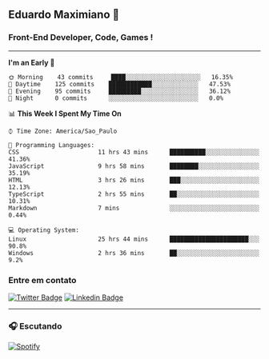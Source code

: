## Eduardo Maximiano 👋

### Front-End Developer, Code, Games !

---

<!--START_SECTION:waka-->
**I'm an Early 🐤** 

```text
🌞 Morning    43 commits     ████░░░░░░░░░░░░░░░░░░░░░   16.35% 
🌆 Daytime    125 commits    ████████████░░░░░░░░░░░░░   47.53% 
🌃 Evening    95 commits     █████████░░░░░░░░░░░░░░░░   36.12% 
🌙 Night      0 commits      ░░░░░░░░░░░░░░░░░░░░░░░░░   0.0%

```


📊 **This Week I Spent My Time On** 

```text
⌚︎ Time Zone: America/Sao_Paulo

💬 Programming Languages: 
CSS                      11 hrs 43 mins      ██████████░░░░░░░░░░░░░░░   41.36% 
JavaScript               9 hrs 58 mins       ████████░░░░░░░░░░░░░░░░░   35.19% 
HTML                     3 hrs 26 mins       ███░░░░░░░░░░░░░░░░░░░░░░   12.13% 
TypeScript               2 hrs 55 mins       ██░░░░░░░░░░░░░░░░░░░░░░░   10.31% 
Markdown                 7 mins              ░░░░░░░░░░░░░░░░░░░░░░░░░   0.44%

💻 Operating System: 
Linux                    25 hrs 44 mins      ██████████████████████░░░   90.8% 
Windows                  2 hrs 36 mins       ██░░░░░░░░░░░░░░░░░░░░░░░   9.2%

```


<!--END_SECTION:waka-->

### Entre em contato

[![Twitter Badge](https://img.shields.io/badge/-@edmaxi-1ca0f1?style=flat-square&labelColor=1ca0f1&logo=twitter&logoColor=white&link=https://twitter.com/edmaxi)](https://twitter.com/edmaxi)
[![Linkedin Badge](https://img.shields.io/badge/-Eduardo_Maximiano-0077B5?style=flat-square&logo=Linkedin&logoColor=white&link=https://www.linkedin.com/in/maximiano-eduardo)](https://www.linkedin.com/in/maximiano-eduardo)

---

### 🎧 Escutando
[![Spotify](https://novatorem-sandy.vercel.app/api/spotify)](https://open.spotify.com/user/comgigo)
